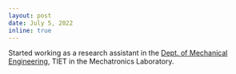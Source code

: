 ```yaml
---
layout: post
date: July 5, 2022
inline: true
---
```


Started working as a research assistant in the <a href="https://med.thapar.edu/">Dept. of Mechanical Engineering</a>, TIET in the Mechatronics Laboratory.
